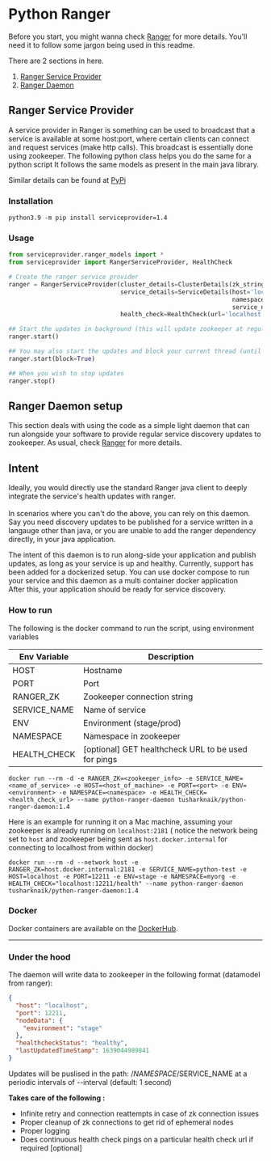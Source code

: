 # Python Ranger

Before you start, you might wanna check [Ranger](https://github.com/appform-io/ranger) for more details. You'll need it
to follow some jargon being used in this readme.

There are 2 sections in here.

1. [Ranger Service Provider](#ranger-service-provider)
2. [Ranger Daemon](#ranger-daemon-setup)

## Ranger Service Provider

A service provider in Ranger is something can be used to broadcast that a service is available at some host:port, where
certain clients can connect and request services (make http calls). This broadcast is essentially done using zookeeper.
The following python class helps you do the same for a python script It follows the same models as present in the main
java library.

Similar details can be found at [PyPi](https://pypi.org/project/serviceprovider/)

### Installation

```shell
python3.9 -m pip install serviceprovider=1.4
```

### Usage

```python
from serviceprovider.ranger_models import *
from serviceprovider import RangerServiceProvider, HealthCheck

# Create the ranger service provider
ranger = RangerServiceProvider(cluster_details=ClusterDetails(zk_string='localhost:2181', update_interval=1),
                               service_details=ServiceDetails(host='localhost', port=12211, environment='stage',
                                                              namespace='myorg',
                                                              service_name='python-test'),
                               health_check=HealthCheck(url='localhost:12211/health', scheme=UrlScheme.GET))

## Start the updates in background (this will update zookeeper at regular intervals)
ranger.start()

## You may also start the updates and block your current thread (until we hit an interrupt)
ranger.start(block=True)

## When you wish to stop updates
ranger.stop()
```

## Ranger Daemon setup

This section deals with using the code as a simple light daemon that can run alongside your software to provide regular
service discovery updates to zookeeper. As usual, check [Ranger](https://github.com/appform-io/ranger) for more details.

## Intent

Ideally, you would directly use the standard Ranger java client to deeply integrate the service's health updates with
ranger.<br>  
In scenarios where you can't do the above, you can rely on this daemon. Say you need discovery updates to be published
for a service written in a langauge other than java, or you are unable to add the ranger dependency directly, in your
java application.

The intent of this daemon is to run along-side your application and publish updates, as long as your service is up and
healthy. Currently, support has been added for a dockerized setup. You can use docker compose to run your service and
this daemon as a multi container docker application<br>
After this, your application should be ready for service discovery.

### How to run

The following is the docker command to run the script, using environment variables

| Env Variable | Description                                         |
|--------------|-----------------------------------------------------|
| HOST         | Hostname                                            |
| PORT         | Port                                                |
| RANGER_ZK    | Zookeeper connection string                         |
| SERVICE_NAME | Name of service                                     |
| ENV          | Environment (stage/prod)                            |
| NAMESPACE    | Namespace in zookeeper                              |
| HEALTH_CHECK | [optional] GET healthcheck URL to be used for pings |

```shell
docker run --rm -d -e RANGER_ZK=<zookeeper_info> -e SERVICE_NAME=<name_of_service> -e HOST=<host_of_machine> -e PORT=<port> -e ENV=<environment> -e NAMESPACE=<namespace> -e HEALTH_CHECK=<health_check_url> --name python-ranger-daemon tusharknaik/python-ranger-daemon:1.4
```

Here is an example for running it on a Mac machine, assuming your zookeeper is already running on `localhost:2181` (
notice the network being set to `host` and zookeeper being sent as `host.docker.internal` for connecting to localhost
from within docker)

```shell
docker run --rm -d --network host -e RANGER_ZK=host.docker.internal:2181 -e SERVICE_NAME=python-test -e HOST=localhost -e PORT=12211 -e ENV=stage -e NAMESPACE=myorg -e HEALTH_CHECK="localhost:12211/health" --name python-ranger-daemon tusharknaik/python-ranger-daemon:1.4
```

### Docker

Docker containers are available on
the [DockerHub](https://hub.docker.com/repository/docker/tusharknaik/python-ranger-daemon).

---

### Under the hood

The daemon will write data to zookeeper in the following format (datamodel from ranger):

```json
{
  "host": "localhost",
  "port": 12211,
  "nodeData": {
    "environment": "stage"
  },
  "healthcheckStatus": "healthy",
  "lastUpdatedTimeStamp": 1639044989841
}
```

Updates will be puslised in the path: /$NAMESPACE/$SERVICE_NAME at a periodic intervals of --interval (default: 1 second)

**Takes care of the following :**

- Infinite retry and connection reattempts in case of zk connection issues
- Proper cleanup of zk connections to get rid of ephemeral nodes
- Proper logging
- Does continuous health check pings on a particular health check url if required [optional]

